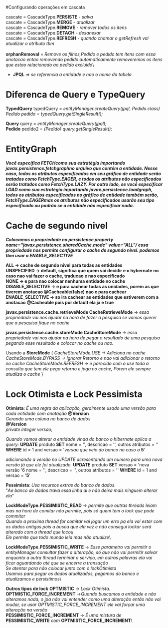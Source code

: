 #Configurando operações em cascata

cascate = CascadeType.**PERSISTE** - _salva_ \
cascate = CascadeType.**MERGE** - _atualizar_ \
cascate = CascadeType.**REMOVE** - _remover todos os itens_\
cascate = CascadeType.**DETACH** - _desanexar_ \
cascate = CascadeType.**REFRESH** - _quando chamar o getRefresh vai atualizar o atributo tbm_\
\
**orphanRemoval** = _Remove os filhos,Pedido e pedido tem itens com essa anotacao entao removendo pedido
automaticamente removeremos os itens que estao relacionado ao pedido excluido_\


- **JPQL** _=> se referencia a entidade e nao o nome da tabela_

<h1>Diferenca de Query e TypeQuery</h1>

**TypedQuery**<Pedido> typedQuery = _entityManager.createQuery(jpql, Pedido.class)
Pedido pedido = typedQuery.getSingleResult();_

**Query** query = _entityManager.createQuery(jpql);_ \
**Pedido** pedido2 = _(Pedido) query.getSingleResult();_

# EntityGraph
_**Você especifica FETCHcomo sua estratégia importando javax.persistence.fetchgraphno arquivo que contém a entidade. 
Nesse caso, todos os atributos especificados em seu gráfico de entidade serão tratados como FetchType.EAGER, 
e todos os atributos não especificados serão tratados como FetchType.LAZY. Por outro lado, se você especificar LOAD 
como sua estratégia importando javax.persistence.loadgraph, todos os atributos especificados no gráfico de entidade também serão, 
FetchType.EAGERmas os atributos não especificados usarão seu tipo especificado ou padrão se a entidade não especificar nada.**_


# Cache de segundo nivel
**_Colocamos a propriedade no persistence 
property name="javax.persistence.sharedCache.mode" value="ALL"/
essa propriedade nos permite configurar o cache de segundo nivel.
podemos tbm usar a  <persistence-unit name="Ecommerce-PU">
<shared-cache-mode>ENABLE_SELECTIVE</shared-cache-mode>_**

**ALL -> cache de segundo nivel para todas as entidades\
UNSPECIFIED -> default, significa que quem vai decidir e o hybernate no caso nao vai fazer o cache, traducao e nao especificado\
NONE -> e para nao colocar nenhuma entidade no cache\
DISABLE_SELECTIVE -> e para cachear todas as unidades, porem as que tiverem anotacao @Cacheable(false) nao e para cachear\
ENABLE_SELECTIVE -> so ira cachear as entidades que estiverem com a anotacao @Cacheable pois por default ela ja e true**

**javax.persistence.cache.retrieveMode CacheRetrieveMode** -> _essa propriedade vai nos ajudar na hora de fazer a pesquisa
se vamos querer que a pesquisa fique no cache_

**javax.persistence.cache.storeMode CacheStoreMode** -> _essa propriedade vai nos ajudar na hora de pegar o resultado de uma pesquisa
pegando esse resultado e colocar no cache ou nao._

Usando a **StoreMode** {
_CacheStoreMode.USE -> Adiciona no cache
CacheStoreMode.BYPASS -> Ignorar Retorno e nao vai adicionar o retorno no cache
CacheStoreMode.REFRESH -> e parecido com o use toda a consulta que tem ele pega retorno e joga no cache, Porem ele sempre atualiza o cache_
}


# Lock Otimista e Lock Pessimista

**Otimista**: _É uma regra da aplicação, geralmente usado uma versão para cada entidade com anotação_ **@Version**\
_Gerando uma coluna no banco de dados_\
**@Version**\
_private Integer versao;_

_Quando vamos alterar a entidade vinda do banco o hibernate aplica a query:_
**UPDATE**  produto **SET** nome = '', descricao = '', outros atributos = '' **WHERE** id = 1 and versao = '_versao que veio do banco no caso a_ **5**'

_adicionando a versão no UPDATE acresentando um numero para uma nova versão já que ele foi atualizado._
**UPDATE**  produto **SET** versao = 'nova versão '6 nome = '', descricao = '', outros atributos = '' **WHERE** id = 1 and versao = '**5**'

**Pessimista**: _Usa recursos extras do banco de dados._\
"_Ae banco de dados trava essa linha ai e não deixa mais ninguem alterar ela_"

**LockModeType.PESSIMISTIC_READ** -> _permite que outras threads leiam mas na hora de comitar não permite, pois só quem tem o lock que pode commitar_\
_Quando a proxima thread for comitar vai jogar um erro pq ela vai estar com os dados antigos pois a busca que ela vez e não consegui lockar será alterado com a thread que locou_\
_Ele permite que todo mundo leia mas não atualize_\

**LockModeType.PESSIMISTIC_WRITE** -> _Esse parametro vai permitir o entityManager consultar fazer a alteração, só que não vai permitir salvar
enquanto a outra thread terminar o serviço, em outras palavras ela vai ficar aguardando até que se encerre a transação_\
*_*Se atentar para não colocar junto com o lockOtimista*_*\
_Usamos para pegar os dados atualizados, pegamos do banco e atualizamos e persistimos_\

**Outros tipos de lock**
**OPTMISTIC** -> _Lock Otimista._\
**OPTMISTIC_FORCE_INCREMENT** ->_Quando buscamos a entidade e não alteramos nada, o jpa não vai entender como uma alteração
então não vai mudar, se usar OPTMISTIC_FORCE_INCREMENT ele vai forçar uma alteração na versão_\
**PESSIMISTIC_FORCE_INCREMENT** -> _É uma mistura de_ **PESSIMISTIC_WRITE** _com_ **OPTMISTIC_FORCE_INCREMENT**\
